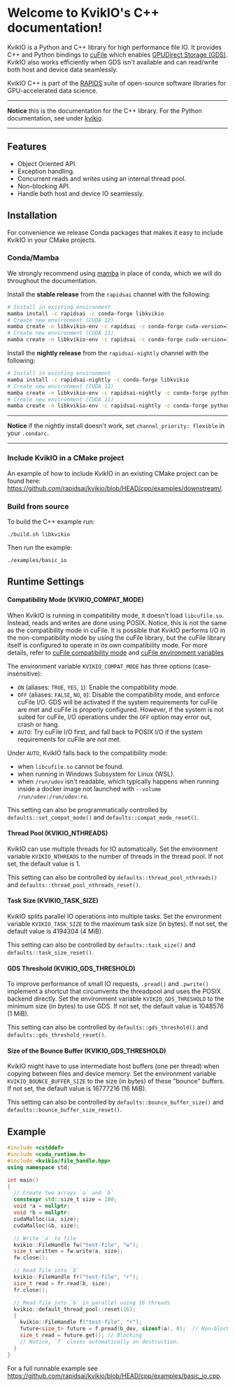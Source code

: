 # Welcome to KvikIO's C++ documentation!

KvikIO is a Python and C++ library for high performance file IO. It provides C++ and Python
bindings to [cuFile](https://docs.nvidia.com/gpudirect-storage/api-reference-guide/index.html)
which enables [GPUDirect Storage (GDS)](https://developer.nvidia.com/blog/gpudirect-storage/).
KvikIO also works efficiently when GDS isn't available and can read/write both host and device data seamlessly.

KvikIO C++ is part of the [RAPIDS](https://rapids.ai/) suite of open-source software libraries for GPU-accelerated data science.

---
**Notice** this is the documentation for the C++ library. For the Python documentation, see under [kvikio](https://docs.rapids.ai/api/kvikio/nightly/).


---

## Features

* Object Oriented API.
* Exception handling.
* Concurrent reads and writes using an internal thread pool.
* Non-blocking API.
* Handle both host and device IO seamlessly.

## Installation

For convenience we release Conda packages that makes it easy to include KvikIO in your CMake projects.

### Conda/Mamba

We strongly recommend using [mamba](https://github.com/mamba-org/mamba) in place of conda, which we will do throughout the documentation.

Install the **stable release** from the ``rapidsai`` channel with the following:
```sh
# Install in existing environment
mamba install -c rapidsai -c conda-forge libkvikio
# Create new environment (CUDA 12)
mamba create -n libkvikio-env -c rapidsai -c conda-forge cuda-version=12.8 libkvikio
# Create new environment (CUDA 11)
mamba create -n libkvikio-env -c rapidsai -c conda-forge cuda-version=11.8 libkvikio
```

Install the **nightly release** from the ``rapidsai-nightly`` channel with the following:

```sh
# Install in existing environment
mamba install -c rapidsai-nightly -c conda-forge libkvikio
# Create new environment (CUDA 12)
mamba create -n libkvikio-env -c rapidsai-nightly -c conda-forge python=3.12 cuda-version=12.8 libkvikio
# Create new environment (CUDA 11)
mamba create -n libkvikio-env -c rapidsai-nightly -c conda-forge python=3.12 cuda-version=11.8 libkvikio
```

---
**Notice** if the nightly install doesn't work, set ``channel_priority: flexible`` in your ``.condarc``.

---

### Include KvikIO in a CMake project
An example of how to include KvikIO in an existing CMake project can be found here:  <https://github.com/rapidsai/kvikio/blob/HEAD/cpp/examples/downstream/>.


### Build from source

To build the C++ example run:

```
./build.sh libkvikio
```

Then run the example:

```
./examples/basic_io
```

## Runtime Settings

#### Compatibility Mode (KVIKIO_COMPAT_MODE)
When KvikIO is running in compatibility mode, it doesn't load `libcufile.so`. Instead, reads and writes are done using POSIX. Notice, this is not the same as the compatibility mode in cuFile. It is possible that KvikIO performs I/O in the non-compatibility mode by using the cuFile library, but the cuFile library itself is configured to operate in its own compatibility mode. For more details, refer to [cuFile compatibility mode](https://docs.nvidia.com/gpudirect-storage/api-reference-guide/index.html#cufile-compatibility-mode) and [cuFile environment variables](https://docs.nvidia.com/gpudirect-storage/troubleshooting-guide/index.html#environment-variables)

The environment variable `KVIKIO_COMPAT_MODE` has three options (case-insensitive):
  - `ON` (aliases: `TRUE`, `YES`, `1`): Enable the compatibility mode.
  - `OFF` (aliases: `FALSE`, `NO`, `0`): Disable the compatibility mode, and enforce cuFile I/O. GDS will be activated if the system requirements for cuFile are met and cuFile is properly configured. However, if the system is not suited for cuFile, I/O operations under the `OFF` option may error out, crash or hang.
  - `AUTO`: Try cuFile I/O first, and fall back to POSIX I/O if the system requirements for cuFile are not met.

Under `AUTO`, KvikIO falls back to the compatibility mode:
  - when `libcufile.so` cannot be found.
  - when running in Windows Subsystem for Linux (WSL).
  - when `/run/udev` isn't readable, which typically happens when running inside a docker image not launched with `--volume /run/udev:/run/udev:ro`.

This setting can also be programmatically controlled by `defaults::set_compat_mode()` and `defaults::compat_mode_reset()`.


#### Thread Pool (KVIKIO_NTHREADS)
KvikIO can use multiple threads for IO automatically. Set the environment variable `KVIKIO_NTHREADS` to the number of threads in the thread pool. If not set, the default value is 1.

This setting can also be controlled by `defaults::thread_pool_nthreads()` and `defaults::thread_pool_nthreads_reset()`.

#### Task Size (KVIKIO_TASK_SIZE)
KvikIO splits parallel IO operations into multiple tasks. Set the environment variable `KVIKIO_TASK_SIZE` to the maximum task size (in bytes). If not set, the default value is 4194304 (4 MiB).

This setting can also be controlled by `defaults::task_size()` and `defaults::task_size_reset()`.

#### GDS Threshold (KVIKIO_GDS_THRESHOLD)
To improve performance of small IO requests, `.pread()` and `.pwrite()` implement a shortcut that circumvents the threadpool and uses the POSIX backend directly. Set the environment variable `KVIKIO_GDS_THRESHOLD` to the minimum size (in bytes) to use GDS. If not set, the default value is 1048576 (1 MiB).

This setting can also be controlled by `defaults::gds_threshold()` and `defaults::gds_threshold_reset()`.

#### Size of the Bounce Buffer (KVIKIO_GDS_THRESHOLD)
KvikIO might have to use intermediate host buffers (one per thread) when copying between files and device memory. Set the environment variable ``KVIKIO_BOUNCE_BUFFER_SIZE`` to the size (in bytes) of these "bounce" buffers. If not set, the default value is 16777216 (16 MiB).

This setting can also be controlled by `defaults::bounce_buffer_size()` and `defaults::bounce_buffer_size_reset()`.


## Example

```cpp
#include <cstddef>
#include <cuda_runtime.h>
#include <kvikio/file_handle.hpp>
using namespace std;

int main()
{
  // Create two arrays `a` and `b`
  constexpr std::size_t size = 100;
  void *a = nullptr;
  void *b = nullptr;
  cudaMalloc(&a, size);
  cudaMalloc(&b, size);

  // Write `a` to file
  kvikio::FileHandle fw("test-file", "w");
  size_t written = fw.write(a, size);
  fw.close();

  // Read file into `b`
  kvikio::FileHandle fr("test-file", "r");
  size_t read = fr.read(b, size);
  fr.close();

  // Read file into `b` in parallel using 16 threads
  kvikio::default_thread_pool::reset(16);
  {
    kvikio::FileHandle f("test-file", "r");
    future<size_t> future = f.pread(b_dev, sizeof(a), 0);  // Non-blocking
    size_t read = future.get(); // Blocking
    // Notice, `f` closes automatically on destruction.
  }
}
```

For a full runnable example see <https://github.com/rapidsai/kvikio/blob/HEAD/cpp/examples/basic_io.cpp>.
